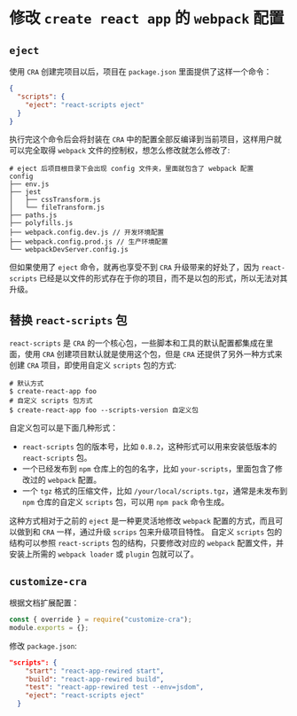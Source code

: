 # 修改 `create react app` 的 `webpack` 配置

## `eject`

使用 `CRA` 创建完项目以后，项目在 `package.json` 里面提供了这样一个命令：

```json
{
  "scripts": {
    "eject": "react-scripts eject"
  }
}
```

执行完这个命令后会将封装在 `CRA` 中的配置全部反编译到当前项目，这样用户就可以完全取得 `webpack` 文件的控制权，想怎么修改就怎么修改了:

```shell
# eject 后项目根目录下会出现 config 文件夹，里面就包含了 webpack 配置
config
├── env.js
├── jest
│   ├── cssTransform.js
│   └── fileTransform.js
├── paths.js
├── polyfills.js
├── webpack.config.dev.js // 开发环境配置
├── webpack.config.prod.js // 生产环境配置
└── webpackDevServer.config.js

```

但如果使用了 `eject` 命令，就再也享受不到 `CRA` 升级带来的好处了，因为 `react-scripts` 已经是以文件的形式存在于你的项目，而不是以包的形式，所以无法对其升级。

## 替换 `react-scripts` 包

`react-scripts` 是 `CRA` 的一个核心包，一些脚本和工具的默认配置都集成在里面，使用 `CRA` 创建项目默认就是使用这个包，但是 `CRA` 还提供了另外一种方式来创建 `CRA` 项目，即使用自定义 `scripts` 包的方式:

```shell
# 默认方式
$ create-react-app foo
# 自定义 scripts 包方式
$ create-react-app foo --scripts-version 自定义包

```

自定义包可以是下面几种形式：

- `react-scripts` 包的版本号，比如 `0.8.2`，这种形式可以用来安装低版本的 `react-scripts` 包。
- 一个已经发布到 `npm` 仓库上的包的名字，比如 `your-scripts`，里面包含了修改过的 `webpack` 配置。
- 一个 `tgz` 格式的压缩文件，比如 `/your/local/scripts.tgz`，通常是未发布到 `npm` 仓库的自定义 `scripts` 包，可以用 `npm pack` 命令生成。

这种方式相对于之前的 `eject` 是一种更灵活地修改 `webpack` 配置的方式，而且可以做到和 `CRA` 一样，通过升级 `scrips` 包来升级项目特性。
自定义 `scripts` 包的结构可以参照 `react-scripts` 包的结构，只要修改对应的 `webpack` 配置文件，并安装上所需的 `webpack loader` 或 `plugin` 包就可以了。

## `customize-cra`

根据文档扩展配置：

```js
const { override } = require("customize-cra");
module.exports = {};
```

修改 `package.json`:

```json
"scripts": {
    "start": "react-app-rewired start",
    "build": "react-app-rewired build",
    "test": "react-app-rewired test --env=jsdom",
    "eject": "react-scripts eject"
  }

```
